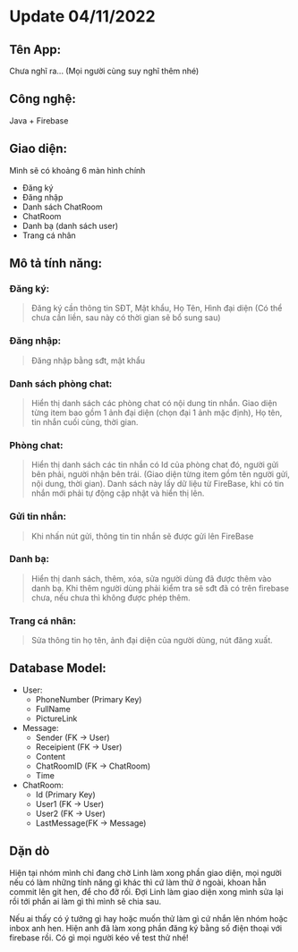 # Update 04/11/2022

## Tên App:
Chưa nghĩ ra... (Mọi người cùng suy nghĩ thêm nhé)

## Công nghệ: 
Java + Firebase

## Giao diện:
Mình sẽ có khoảng 6 màn hình chính
 - Đăng ký
 - Đăng nhập
 - Danh sách ChatRoom
 - ChatRoom
 - Danh bạ (danh sách user)
 - Trang cá nhân

## Mô tả tính năng:

 ### Đăng ký:
> Đăng ký cần thông tin SĐT, Mật khẩu, Họ Tên, Hình đại diện (Có thể chưa cần liền, sau này có thời gian sẽ bổ sung sau)
 ### Đăng nhập:
> Đăng nhập bằng sđt, mật khẩu
 ### Danh sách phòng chat:
> Hiển thị danh sách các phòng chat có nội dung tin nhắn. Giao diện từng item bao gồm 1 ảnh đại diện (chọn đại 1 ảnh mặc định), Họ tên, tin nhắn cuối cùng, thời gian.
 ### Phòng chat:
> Hiển thị danh sách các tin nhắn có Id của phòng chat đó, người gửi bên phải, người nhận bên trái. (Giao diện từng item gồm tên người gửi, nội dung, thời gian). Danh sách này lấy dữ liệu từ FireBase, khi có tin nhắn mới phải tự động cập nhật và hiển thị lên.
 ### Gửi tin nhắn:
> Khi nhấn nút gửi, thông tin tin nhắn sẽ được gửi lên FireBase
 ### Danh bạ:
> Hiển thị danh sách, thêm, xóa, sửa người dùng đã được thêm vào danh bạ. Khi thêm người dùng phải kiểm tra sẽ sđt đã có trên firebase chưa, nếu chưa thì không được phép thêm.
 ### Trang cá nhân:
> Sửa thông tin họ tên, ảnh đại diện của người dùng, nút đăng xuất.

## Database Model:
- User:
     + PhoneNumber (Primary Key)
     + FullName
     + PictureLink
- Message:
     + Sender (FK -> User)
     + Receipient (FK -> User)
     + Content
     + ChatRoomID (FK -> ChatRoom)
     + Time
- ChatRoom:
     + Id (Primary Key)
     + User1 (FK -> User)
     + User2 (FK -> User)
     + LastMessage(FK -> Message)
## Dặn dò
Hiện tại nhóm mình chỉ đang chờ Linh làm xong phần giao diện, mọi người nếu có làm những tính năng gì khác thì cứ làm thử ở ngoài, khoan hẵn commit lên git hen, để cho đỡ rối. Đợi Linh làm giao diện xong mình sửa lại rồi tới phần ai làm gì thì mình sẽ chia sau.

Nếu ai thấy có ý tưởng gì hay hoặc muốn thử làm gì cứ nhắn lên nhóm hoặc inbox anh hen. Hiện anh đã làm xong phần đăng ký bằng số điện thoại với firebase rồi. Có gì mọi người kéo về test thử nhé!
